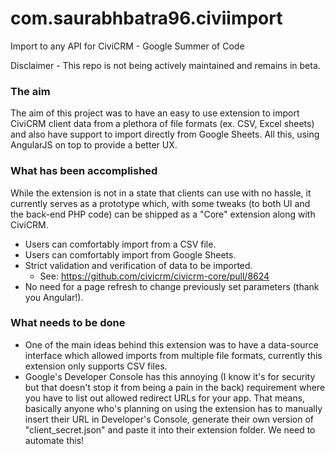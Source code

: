 # com.saurabhbatra96.civiimport
Import to any API for CiviCRM - Google Summer of Code

Disclaimer - This repo is not being actively maintained and remains in beta.

### The aim
The aim of this project was to have an easy to use extension to import CiviCRM client data from a plethora of file formats (ex. CSV, Excel sheets) and also have support to import directly from Google Sheets. All this, using AngularJS on top to provide a better UX.

### What has been accomplished
While the extension is not in a state that clients can use with no hassle, it currently serves as a prototype which, with some tweaks (to both UI and the back-end PHP code) can be shipped as a "Core" extension along with CiviCRM.

* Users can comfortably import from a CSV file.
* Users can comfortably import from Google Sheets.
* Strict validation and verification of data to be imported.
  * See: https://github.com/civicrm/civicrm-core/pull/8624
* No need for a page refresh to change previously set parameters (thank you Angular!).

### What needs to be done
* One of the main ideas behind this extension was to have a data-source interface which allowed imports from multiple file formats, currently this extension only supports CSV files.
* Google's Developer Console has this annoying (I know it's for security but that doesn't stop it from being a pain in the back) requirement where you have to list out allowed redirect URLs for your app. That means, basically anyone who's planning on using the extension has to manually insert their URL in Developer's Console, generate their own version of "client_secret.json" and paste it into their extension folder. We need to automate this!
